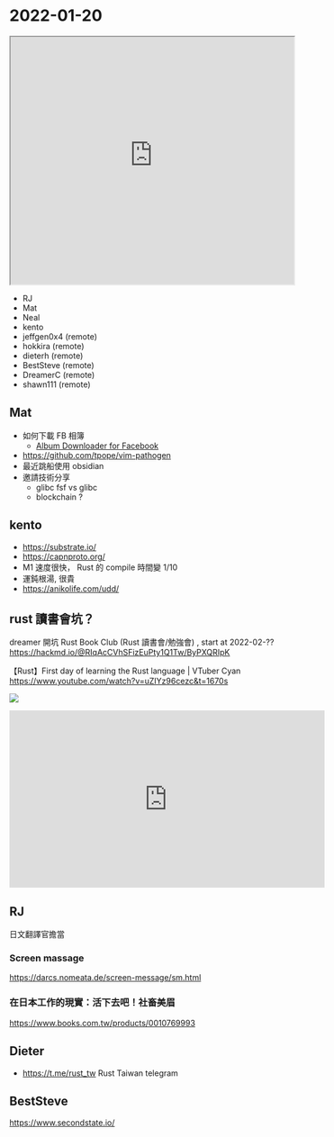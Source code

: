 # 2022-01-20

<iframe src="https://photos.hackingthursday.org/2022-2022-01-20" width="100%" height="440px"></iframe>

- RJ
- Mat
- Neal
- kento
- jeffgen0x4 (remote)
- hokkira (remote)
- dieterh (remote)
- BestSteve (remote)
- DreamerC (remote)
- shawn111 (remote)

## Mat

- 如何下載 FB 相簿
    - [Album Downloader for Facebook](https://chrome.google.com/webstore/detail/album-downloader-for-face/oallcdoceahndjmaalbicbcgpfnajgae)
- https://github.com/tpope/vim-pathogen
- 最近跳船使用 obsidian
- 邀請技術分享
    - glibc fsf vs glibc 
    - blockchain ? 
    
## kento

- https://substrate.io/
- https://capnproto.org/
- M1 速度很快， Rust 的 compile 時間變 1/10
- 運鈍根湯, 很貴
- https://anikolife.com/udd/

## rust 讀書會坑？ 

dreamer 開坑
Rust Book Club (Rust 讀書會/勉強會) , start at 2022-02-??
https://hackmd.io/@RIqAcCVhSFizEuPty1Q1Tw/ByPXQRIpK

【Rust】First day of learning the Rust language | VTuber Cyan
https://www.youtube.com/watch?v=uZIYz96cezc&t=1670s

![](https://www.youtube.com/watch?v=uZIYz96cezc&t=1670s)

<iframe width="560" height="315" src="https://www.youtube.com/embed/uZIYz96cezc" title="YouTube video player" frameborder="0" allow="accelerometer; autoplay; clipboard-write; encrypted-media; gyroscope; picture-in-picture" allowfullscreen></iframe>

## RJ

日文翻譯官擔當 

### Screen massage

https://darcs.nomeata.de/screen-message/sm.html

### 在日本工作的現實：活下去吧！社畜美眉

https://www.books.com.tw/products/0010769993


## Dieter

- <https://t.me/rust_tw> Rust Taiwan telegram


## BestSteve

https://www.secondstate.io/

